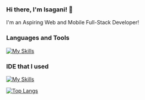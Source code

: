 ### Hi there, I'm Isagani! 👋

I'm an Aspiring Web and Mobile Full-Stack Developer!

### Languages and Tools
[![My Skills](https://skillicons.dev/icons?i=java,python,javascript,cs,javascript,css,html,php,firebase,bootstrap,tailwind,figma)](https://skillicons.dev)

### IDE that I used
[![My Skills](https://skillicons.dev/icons?i=vscode,eclipse,androidstudio)](https://skillicons.dev)

[![Top Langs](https://github-readme-stats.vercel.app/api/top-langs/?username=Isagani-lapira&layout=compact)](https://github.com/anuraghazra/github-readme-stats)

